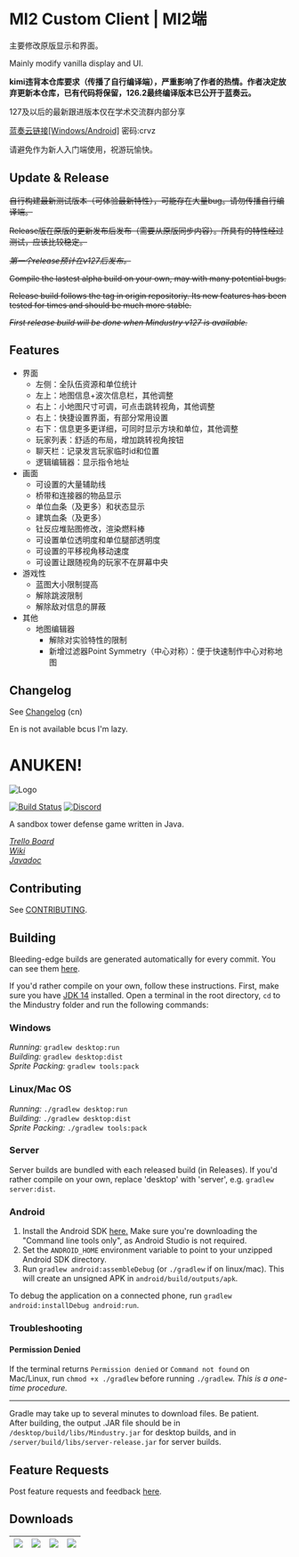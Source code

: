 # MI2 Custom Client | MI2端

主要修改原版显示和界面。

Mainly modify vanilla display and UI.

**kimi违背本仓库要求（传播了自行编译端），严重影响了作者的热情。作者决定放弃更新本仓库，已有代码将保留，126.2最终编译版本已公开于蓝奏云。**

127及以后的最新跟进版本仅在学术交流群内部分享

[蓝奏云链接[Windows/Android]](https://wwr.lanzoui.com/b02c69sha)
密码:crvz

请避免作为新人入门端使用，祝游玩愉快。

## Update & Release

~~自行构建最新测试版本（可体验最新特性），可能存在大量bug。请勿传播自行编译端。~~

~~Release版在原版的更新发布后发布（需要从原版同步内容）。所具有的特性经过测试，应该比较稳定。~~

~~_第一个release预计在v127后发布。_~~

~~Compile the lastest alpha build on your own, may with many potential bugs.~~

~~Release build follows the tag in origin repositoriy. Its new features has been tested for times and should be much more stable.~~

~~_First release build will be done when Mindustry v127 is available._~~

## Features
* 界面
  * 左侧：全队伍资源和单位统计
  * 左上：地图信息+波次信息栏，其他调整
  * 右上：小地图尺寸可调，可点击跳转视角，其他调整
  * 右上：快捷设置界面，有部分常用设置
  * 右下：信息更多更详细，可同时显示方块和单位，其他调整
  * 玩家列表：舒适的布局，增加跳转视角按钮
  * 聊天栏：记录发言玩家临时id和位置
  * 逻辑编辑器：显示指令地址
* 画面
  * 可设置的大量辅助线
  * 桥带和连接器的物品显示
  * 单位血条（及更多）和状态显示
  * 建筑血条（及更多）
  * 钍反应堆贴图修改，渲染燃料棒
  * 可设置单位透明度和单位腿部透明度
  * 可设置的平移视角移动速度
  * 可设置让跟随视角的玩家不在屏幕中央
* 游戏性
  * 蓝图大小限制提高
  * 解除跳波限制
  * 解除敌对信息的屏蔽
* 其他
  * 地图编辑器
    * 解除对实验特性的限制
    * 新增过滤器Point Symmetry（中心对称）：便于快速制作中心对称地图

## Changelog

See [Changelog](core/assets/changelog) (cn)

En is not available bcus I'm lazy.

# ANUKEN!

![Logo](core/assets-raw/sprites/ui/logo.png)

[![Build Status](https://github.com/Anuken/Mindustry/workflows/Tests/badge.svg?event=push)](https://github.com/Anuken/Mindustry/actions)
[![Discord](https://img.shields.io/discord/391020510269669376.svg?logo=discord&logoColor=white&logoWidth=20&labelColor=7289DA&label=Discord&color=17cf48)](https://discord.gg/mindustry)  

A sandbox tower defense game written in Java.

_[Trello Board](https://trello.com/b/aE2tcUwF/mindustry-40-plans)_  
_[Wiki](https://mindustrygame.github.io/wiki)_  
_[Javadoc](https://mindustrygame.github.io/docs/)_ 

## Contributing

See [CONTRIBUTING](CONTRIBUTING.md).

## Building

Bleeding-edge builds are generated automatically for every commit. You can see them [here](https://github.com/Anuken/MindustryBuilds/releases).

If you'd rather compile on your own, follow these instructions.
First, make sure you have [JDK 14](https://adoptopenjdk.net/) installed. Open a terminal in the root directory, `cd` to the Mindustry folder and run the following commands:

### Windows

_Running:_ `gradlew desktop:run`  
_Building:_ `gradlew desktop:dist`  
_Sprite Packing:_ `gradlew tools:pack`

### Linux/Mac OS

_Running:_ `./gradlew desktop:run`  
_Building:_ `./gradlew desktop:dist`  
_Sprite Packing:_ `./gradlew tools:pack`

### Server

Server builds are bundled with each released build (in Releases). If you'd rather compile on your own, replace 'desktop' with 'server', e.g. `gradlew server:dist`.

### Android

1. Install the Android SDK [here.](https://developer.android.com/studio#downloads) Make sure you're downloading the "Command line tools only", as Android Studio is not required.
2. Set the `ANDROID_HOME` environment variable to point to your unzipped Android SDK directory.
3. Run `gradlew android:assembleDebug` (or `./gradlew` if on linux/mac). This will create an unsigned APK in `android/build/outputs/apk`.

To debug the application on a connected phone, run `gradlew android:installDebug android:run`.

### Troubleshooting

#### Permission Denied

If the terminal returns `Permission denied` or `Command not found` on Mac/Linux, run `chmod +x ./gradlew` before running `./gradlew`. *This is a one-time procedure.*

---

Gradle may take up to several minutes to download files. Be patient. <br>
After building, the output .JAR file should be in `/desktop/build/libs/Mindustry.jar` for desktop builds, and in `/server/build/libs/server-release.jar` for server builds.

## Feature Requests

Post feature requests and feedback [here](https://github.com/Anuken/Mindustry-Suggestions/issues/new/choose).

## Downloads

| [![](https://static.itch.io/images/badge.svg)](https://anuke.itch.io/mindustry)    |    [![](https://play.google.com/intl/en_us/badges/images/generic/en-play-badge.png)](https://play.google.com/store/apps/details?id=io.anuke.mindustry)   |    [![](https://fdroid.gitlab.io/artwork/badge/get-it-on.png)](https://f-droid.org/packages/io.anuke.mindustry)	| [![](https://flathub.org/assets/badges/flathub-badge-en.svg)](https://flathub.org/apps/details/com.github.Anuken.Mindustry)  
|---	|---	|---	|---	|
